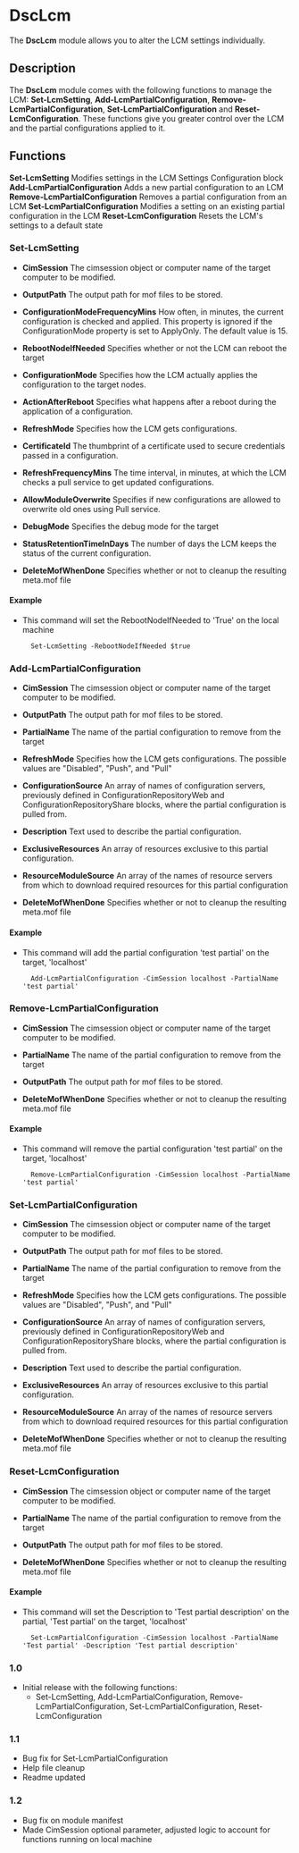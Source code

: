 # DscLcm

The **DscLcm** module allows you to alter the LCM settings individually.

## Description

The **DscLcm** module comes with the following functions to manage the LCM: **Set-LcmSetting**, **Add-LcmPartialConfiguration**, **Remove-LcmPartialConfiguration**, **Set-LcmPartialConfiguration** and **Reset-LcmConfiguration**. These functions give you greater control over the LCM and the partial configurations applied to it.

## Functions
**Set-LcmSetting** Modifies settings in the LCM Settings Configuration block
**Add-LcmPartialConfiguration** Adds a new partial configuration to an LCM
**Remove-LcmPartialConfiguration** Removes a partial configuration from an LCM
**Set-LcmPartialConfiguration** Modifies a setting on an existing partial configuration in the LCM
**Reset-LcmConfiguration** Resets the LCM's settings to a default state

### **Set-LcmSetting**

* **CimSession** The cimsession object or computer name of the target computer to be modified.

* **OutputPath** The output path for mof files to be stored.

* **ConfigurationModeFrequencyMins** How often, in minutes, the current configuration is checked and applied. This property is ignored if the ConfigurationMode property is set to ApplyOnly. The default value is 15.

* **RebootNodeIfNeeded** Specifies whether or not the LCM can reboot the target

* **ConfigurationMode** Specifies how the LCM actually applies the configuration to the target nodes.

* **ActionAfterReboot** Specifies what happens after a reboot during the application of a configuration. 

* **RefreshMode** Specifies how the LCM gets configurations.

* **CertificateId** The thumbprint of a certificate used to secure credentials passed in a configuration.

* **RefreshFrequencyMins** The time interval, in minutes, at which the LCM checks a pull service to get updated configurations.

* **AllowModuleOverwrite** Specifies if new configurations are allowed to overwrite old ones using Pull service.
    
* **DebugMode** Specifies the debug mode for the target

* **StatusRetentionTimeInDays** The number of days the LCM keeps the status of the current configuration.

* **DeleteMofWhenDone** Specifies whether or not to cleanup the resulting meta.mof file

#### Example
* This command will set the RebootNodeIfNeeded to 'True' on the local machine
        
        Set-LcmSetting -RebootNodeIfNeeded $true

### **Add-LcmPartialConfiguration**

* **CimSession** The cimsession object or computer name of the target computer to be modified.

* **OutputPath** The output path for mof files to be stored.

* **PartialName** The name of the partial configuration to remove from the target

* **RefreshMode** Specifies how the LCM gets configurations. The possible values are "Disabled", "Push", and "Pull"

* **ConfigurationSource** An array of names of configuration servers, previously defined in ConfigurationRepositoryWeb and ConfigurationRepositoryShare blocks, where the partial configuration is pulled from.

* **Description** Text used to describe the partial configuration.

* **ExclusiveResources** An array of resources exclusive to this partial configuration.

* **ResourceModuleSource** An array of the names of resource servers from which to download required resources for this partial configuration         

* **DeleteMofWhenDone** Specifies whether or not to cleanup the resulting meta.mof file

#### Example
* This command will add the partial configuration 'test partial' on the target, 'localhost'

        Add-LcmPartialConfiguration -CimSession localhost -PartialName 'test partial'

### **Remove-LcmPartialConfiguration**

* **CimSession** The cimsession object or computer name of the target computer to be modified.

* **PartialName** The name of the partial configuration to remove from the target

* **OutputPath** The output path for mof files to be stored.

* **DeleteMofWhenDone** Specifies whether or not to cleanup the resulting meta.mof file

#### Example
* This command will remove the partial configuration 'test partial' on the target, 'localhost'

        Remove-LcmPartialConfiguration -CimSession localhost -PartialName 'test partial'

### **Set-LcmPartialConfiguration**

* **CimSession** The cimsession object or computer name of the target computer to be modified.

* **OutputPath** The output path for mof files to be stored.

* **PartialName** The name of the partial configuration to remove from the target

* **RefreshMode** Specifies how the LCM gets configurations. The possible values are "Disabled", "Push", and "Pull"

* **ConfigurationSource** An array of names of configuration servers, previously defined in ConfigurationRepositoryWeb and ConfigurationRepositoryShare blocks, where the partial configuration is pulled from.

* **Description** Text used to describe the partial configuration.

* **ExclusiveResources** An array of resources exclusive to this partial configuration.

* **ResourceModuleSource** An array of the names of resource servers from which to download required resources for this partial configuration         

* **DeleteMofWhenDone** Specifies whether or not to cleanup the resulting meta.mof file

### **Reset-LcmConfiguration**

* **CimSession** The cimsession object or computer name of the target computer to be modified.

* **PartialName** The name of the partial configuration to remove from the target

* **OutputPath** The output path for mof files to be stored.

* **DeleteMofWhenDone** Specifies whether or not to cleanup the resulting meta.mof file

#### Example
* This command will set the Description to 'Test partial description' on the partial, 'Test partial' on the target, 'localhost'

        Set-LcmPartialConfiguration -CimSession localhost -PartialName 'Test partial' -Description 'Test partial description'


### 1.0
* Initial release with the following functions:
    * Set-LcmSetting, Add-LcmPartialConfiguration, Remove-LcmPartialConfiguration, Set-LcmPartialConfiguration, Reset-LcmConfiguration

### 1.1
* Bug fix for Set-LcmPartialConfiguration
* Help file cleanup
* Readme updated

### 1.2
* Bug fix on module manifest
* Made CimSession optional parameter, adjusted logic to account for functions running on local machine